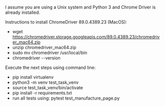I assume you are using a Unix system and Python 3 and Chrome Driver is already installed.

Instructions to install ChromeDriver 89.0.4389.23 (MacOS):
- wget https://chromedriver.storage.googleapis.com/89.0.4389.23/chromedriver_mac64.zip
- unzip chromedriver_mac64.zip
- sudo mv chromedriver /usr/local/bin
- chromedriver --version

Execute the next steps using command line:
- pip install virtualenv
- python3 -m venv test_task_venv
- source test_task_venv/bin/activate
- pip install -r requirements.txt
- run all tests using: pytest test_manufacture_page.py
